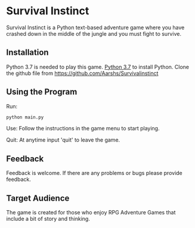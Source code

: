 # Survival Instinct

Survival Instinct is a Python text-based adventure game where you have crashed down in the middle of the jungle and you must fight to survive.

## Installation

Python 3.7 is needed to play this game. [Python 3.7](https://www.python.org/downloads/) to install Python.
Clone the github file from https://github.com/Aarshs/Survivalinstinct

## Using the Program

Run:
```python
python main.py
```

Use:
Follow the instructions in the game menu to start playing.

Quit:
At anytime input 'quit' to leave the game.

## Feedback
Feedback is welcome. If there are any problems or bugs please provide feedback.

## Target Audience
The game is created for those who enjoy RPG Adventure Games that include a bit of story and thinking.